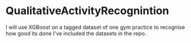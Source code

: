 # QualitativeActivityRecognintion
I will use XGBoost on a tagged dataset of one gym practice to recognise how good its done
I've included the datasets in the repo.
